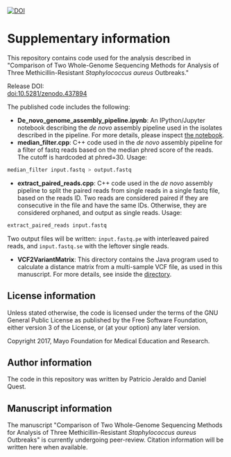 [![DOI](https://zenodo.org/badge/85331141.svg)](https://zenodo.org/badge/latestdoi/85331141)

# Supplementary information

This repository contains code used for the analysis described in "Comparison of Two Whole-Genome Sequencing Methods for Analysis of Three Methicillin-Resistant *Staphylococcus aureus* Outbreaks."

Release DOI:   
[doi:10.5281/zenodo.437894](http://dx.doi.org/10.5281/zenodo.437894)

The published code includes the following:

- **De_novo_genome_assembly_pipeline.ipynb**: An IPython/Jupyter notebook describing the *de novo* assembly pipeline used in the isolates described in the pipeline. For more details, please inspect [the notebook](De_novo_genome_assembly_pipeline.ipynb).
- **median_filter.cpp**: C++ code used in the *de novo* assembly pipeline for a filter of fastq reads based on the median phred score of the reads. The cutoff is hardcoded at phred=30. Usage:
```bash
median_filter input.fastq > output.fastq
```
- **extract_paired_reads.cpp**: C++ code used in the *de novo* assembly pipeline to split the paired reads from single reads in a single fastq file, based on the reads ID. Two reads are considered paired if they are consecutive in the file and have the same IDs. Otherwise, they are considered orphaned, and output as single reads. Usage:
```bash
extract_paired_reads input.fastq
```
Two output files will be written: `input.fastq.pe` with interleaved paired reads, and `input.fastq.se` with the leftover single reads.

- **VCF2VariantMatrix**: This directory contains the Java program used to calculate a distance matrix from a multi-sample VCF file, as used in this manuscript. For more details, see inside the [directory](VCF2VariantMatrix).

## License information

Unless stated otherwise, the code is licensed under the terms of the GNU General Public License as published by the Free Software Foundation, either version 3 of the License, or (at your option) any later version.

Copyright 2017, Mayo Foundation for Medical Education and Research.

## Author information

The code in this repository was written by Patricio Jeraldo and Daniel Quest.

## Manuscript information
The manuscript "Comparison of Two Whole-Genome Sequencing Methods for Analysis of Three Methicillin-Resistant *Staphylococcus aureus* Outbreaks" is currently undergoing peer-review. Citation information will be written here when available.
